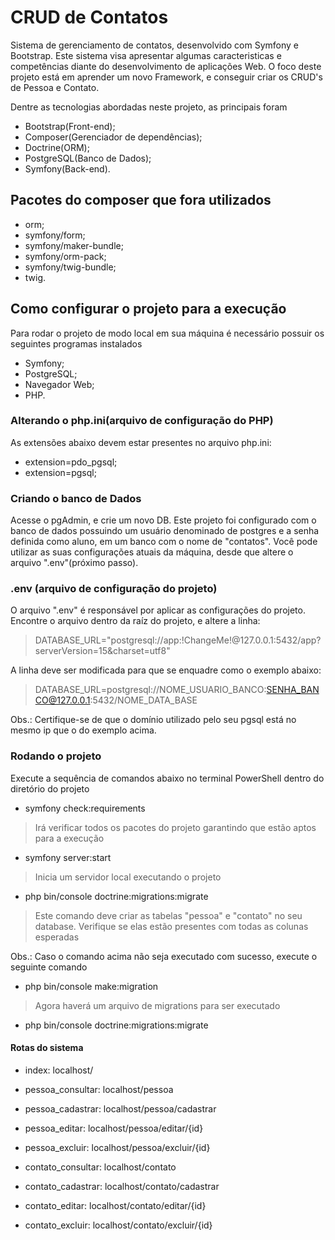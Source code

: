 # CRUD de Contatos

Sistema de gerenciamento de contatos, desenvolvido com Symfony e Bootstrap. Este sistema visa apresentar algumas caracteristicas e competências diante do desenvolvimento de aplicações Web. O foco deste projeto está em aprender um novo Framework, e conseguir criar os CRUD's de Pessoa e Contato.

Dentre as tecnologias abordadas neste projeto, as principais foram

- Bootstrap(Front-end);
- Composer(Gerenciador de dependências);
- Doctrine(ORM);
- PostgreSQL(Banco de Dados);
- Symfony(Back-end).

## Pacotes do composer que fora utilizados

- orm;
- symfony/form;
- symfony/maker-bundle;
- symfony/orm-pack;
- symfony/twig-bundle;
- twig.

## Como configurar o projeto para a execução

Para rodar o projeto de modo local em sua máquina é necessário possuir os seguintes programas instalados

- Symfony;
- PostgreSQL;
- Navegador Web;
- PHP.

### Alterando o php.ini(arquivo de configuração do PHP)

As extensões abaixo devem estar presentes no arquivo php.ini:

- extension=pdo_pgsql;
- extension=pgsql;

### Criando o banco de Dados

Acesse o pgAdmin, e crie um novo DB. Este projeto foi configurado com o banco de dados possuindo um usuário denominado de postgres e a senha definida como aluno, em um banco com o nome de "contatos". Você pode utilizar as suas configurações atuais da máquina, desde que altere o arquivo ".env"(próximo passo).

### .env (arquivo de configuração do projeto)

O arquivo ".env" é responsável por aplicar as configurações do projeto. Encontre o arquivo dentro da raíz do projeto, e altere a linha:

>DATABASE_URL="postgresql://app:!ChangeMe!@127.0.0.1:5432/app?serverVersion=15&charset=utf8"

A linha deve ser modificada para que se enquadre como o exemplo abaixo: 
>DATABASE_URL=postgresql://NOME_USUARIO_BANCO:SENHA_BANCO@127.0.0.1:5432/NOME_DATA_BASE

Obs.: Certifique-se de que o domínio utilizado pelo seu pgsql está no mesmo ip que o do exemplo acima.

### Rodando o projeto

Execute a sequência de comandos abaixo no terminal PowerShell dentro do diretório do projeto

- symfony check:requirements

> Irá verificar todos os pacotes do projeto garantindo que estão aptos para a execução

- symfony server:start

> Inicia um servidor local executando o projeto

- php bin/console doctrine:migrations:migrate

> Este comando deve criar as tabelas "pessoa" e "contato" no seu database. Verifique se elas estão presentes com todas as colunas esperadas

Obs.: Caso o comando acima não seja executado com sucesso, execute o seguinte comando

- php bin/console make:migration

> Agora haverá um arquivo de migrations para ser executado

- php bin/console doctrine:migrations:migrate

#### Rotas do sistema

- index: localhost/

- pessoa_consultar: localhost/pessoa

- pessoa_cadastrar: localhost/pessoa/cadastrar

- pessoa_editar: localhost/pessoa/editar/{id}

- pessoa_excluir: localhost/pessoa/excluir/{id}

- contato_consultar: localhost/contato

- contato_cadastrar: localhost/contato/cadastrar

- contato_editar: localhost/contato/editar/{id}

- contato_excluir: localhost/contato/excluir/{id}
